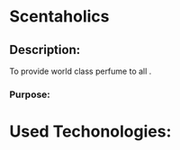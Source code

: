 # Scentaholics

## Description:

To provide world class perfume to all .

### Purpose:

# Used Techonologies:


